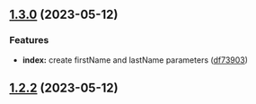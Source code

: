 

## [1.3.0](https://github.com/oluwatobiss/changelog-auto-gen-project/compare/1.2.2...1.3.0) (2023-05-12)


### Features

* **index:** create firstName and lastName parameters ([df73903](https://github.com/oluwatobiss/changelog-auto-gen-project/commit/df7390342fc3709f73233f864fb5269257fb6812))

## [1.2.2](https://github.com/oluwatobiss/changelog-auto-gen-project/compare/1.2.1...1.2.2) (2023-05-12)